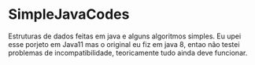 # SimpleJavaCodes

Estruturas de dados feitas em java e alguns algoritmos simples.
Eu upei esse porjeto em Java11  mas o original eu fiz em java 8, entao não testei problemas de incompatibilidade, teoricamente tudo ainda deve funcionar. 
